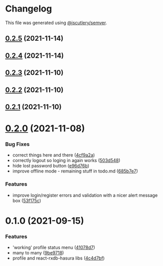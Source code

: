# Changelog

This file was generated using [@jscutlery/semver](https://github.com/jscutlery/semver).

## [0.2.5](https://github.com/platyplus/platydev/compare/ui-auth@0.2.4...ui-auth@0.2.5) (2021-11-14)



## [0.2.4](https://github.com/platyplus/platydev/compare/ui-auth@0.2.3...ui-auth@0.2.4) (2021-11-14)



## [0.2.3](https://github.com/platyplus/platydev/compare/ui-auth@0.2.2...ui-auth@0.2.3) (2021-11-10)



## [0.2.2](https://github.com/platyplus/platydev/compare/ui-auth@0.2.1...ui-auth@0.2.2) (2021-11-10)



## [0.2.1](https://github.com/platyplus/platydev/compare/ui-auth@0.2.0...ui-auth@0.2.1) (2021-11-10)



# [0.2.0](https://github.com/platyplus/platydev/compare/ui-auth@0.1.0...ui-auth@0.2.0) (2021-11-08)


### Bug Fixes

* correct things here and there ([4cf9a2a](https://github.com/platyplus/platydev/commit/4cf9a2a6c9f67e4c52b98d81ed94e0705314388c))
* correctly logout so loging in again works ([503d548](https://github.com/platyplus/platydev/commit/503d548f34821beaaa0c7dbe882368d346c82861))
* hide lost password button ([e96d76b](https://github.com/platyplus/platydev/commit/e96d76b5d3eb70f37c5d6032efd5e02804d67186))
* improve offline mode - remaining stuff in todo.md ([685b7e7](https://github.com/platyplus/platydev/commit/685b7e7fd7ecb5b0f1353211ab2186bd2ec0129e))


### Features

* improve login/register errors and validation with a nicer alert message box ([53f175c](https://github.com/platyplus/platydev/commit/53f175ca3fd64e7ded9d5f7105f8b1843982e9f5))



# 0.1.0 (2021-09-15)

### Features

- 'working' profile status menu ([41078d7](https://github.com/platyplus/platyplus/commit/41078d79e6d770a814d61b688ef236c75dcf0782))
- many to many ([9be9718](https://github.com/platyplus/platyplus/commit/9be971873f36d4e142a6f19eed8a889391dc68ae))
- profile and react-rxdb-hasura libs ([4c4d7bf](https://github.com/platyplus/platyplus/commit/4c4d7bf9656b6d8ed2ef7a1ca4817127365d7caf))
